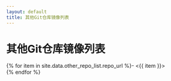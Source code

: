 ```yaml
---
layout: default
title: 其他Git仓库镜像列表
---
```


# 其他Git仓库镜像列表
{% for item in site.data.other_repo_list.repo_url %}- <{{ item }}>    
{% endfor %}